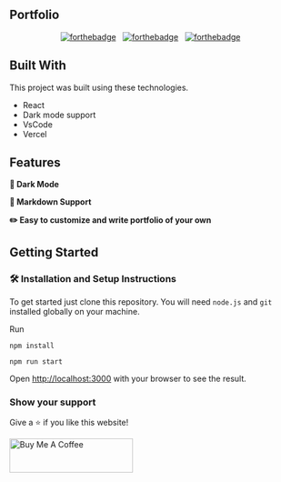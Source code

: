 ## Portfolio

<center>

[![forthebadge](https://forthebadge.com/images/badges/built-with-love.svg)](https://forthebadge.com) &nbsp;
[![forthebadge](https://forthebadge.com/images/badges/made-with-javascript.svg)](https://forthebadge.com) &nbsp;
[![forthebadge](https://forthebadge.com/images/badges/open-source.svg)](https://forthebadge.com) &nbsp;

</center>

## Built With


This project was built using these technologies.

- React
- Dark mode support
- VsCode
- Vercel

## Features

**🌙 Dark Mode**

**📃 Markdown Support**

**✏️ Easy to customize and write portfolio of your own**



## Getting Started

### 🛠 Installation and Setup Instructions

To get started just clone this repository. You will need `node.js` and `git` installed globally on your machine.

Run

```
npm install
```

```
npm run start
```

Open [http://localhost:3000](http://localhost:3000) with your browser to see the result.


### Show your support

Give a ⭐ if you like this website!

<a href="https://www.buymeacoffee.com/thanga" target="_blank"><img src="https://cdn.buymeacoffee.com/buttons/v2/default-violet.png" alt="Buy Me A Coffee" height= "60px" width= "217px" ></a>